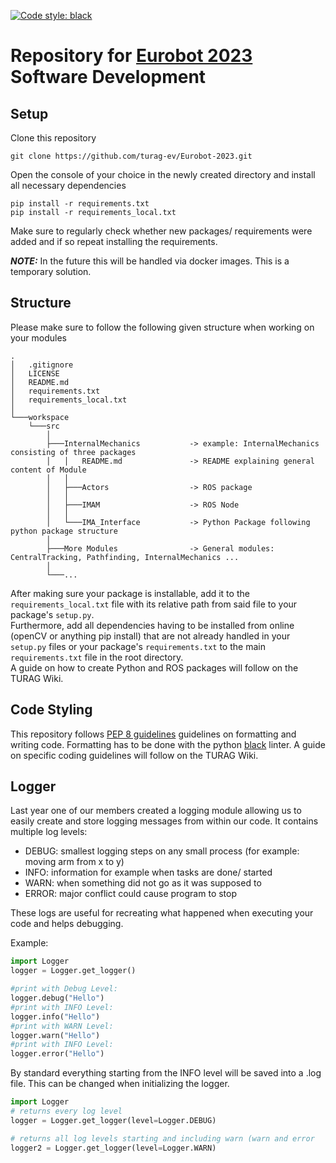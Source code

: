 [![Code style: black](https://img.shields.io/badge/code%20style-black-000000.svg)](https://github.com/psf/black)

# Repository for [Eurobot 2023](https://www.eurobot.org/eurobot-contest/eurobot-2023/) Software Development

## Setup
Clone this repository
```
git clone https://github.com/turag-ev/Eurobot-2023.git
```
Open the console of your choice in the newly created directory and install all necessary dependencies
```
pip install -r requirements.txt
pip install -r requirements_local.txt
```

Make sure to regularly check whether new packages/ requirements were added and if so repeat installing the requirements.

**_NOTE:_** In the future this will be handled via docker images. This is a temporary solution.

## Structure
Please make sure to follow the following given structure when working on your modules

```
.
│   .gitignore
│   LICENSE
│   README.md
│   requirements.txt
│   requirements_local.txt
│
└───workspace                           
    └───src
        │
        ├───InternalMechanics           -> example: InternalMechanics consisting of three packages
        │   │   README.md               -> README explaining general content of Module
        │   │
        │   ├───Actors                  -> ROS package 
        │   │
        │   ├───IMAM                    -> ROS Node
        │   │
        │   └───IMA_Interface           -> Python Package following python package structure       
        │
        ├───More Modules                -> General modules: CentralTracking, Pathfinding, InternalMechanics ...
        │
        └───...
```
After making sure your package is installable, add it to the `requirements_local.txt` file with its relative path from said file to your package's `setup.py`.  
Furthermore, add all dependencies having to be installed from online (openCV or anything pip install) that are 
not already handled in your `setup.py` files or your package's `requirements.txt` to the main `requirements.txt` file
in the root directory.  
A guide on how to create Python and ROS packages will follow on the TURAG Wiki.

## Code Styling
This repository follows [PEP 8 guidelines](https://peps.python.org/pep-0008/) guidelines on formatting and writing code. Formatting has to be done with the python 
[black](https://pypi.org/project/black/) linter. A guide on specific coding guidelines will follow on the TURAG Wiki.

## Logger
Last year one of our members created a logging module allowing us to easily create and store logging messages from within our code.
It contains multiple log levels:
- DEBUG: smallest logging steps on any small process (for example: moving arm from x to y)
- INFO: information for example when tasks are done/ started
- WARN: when something did not go as it was supposed to
- ERROR: major conflict could cause program to stop

These logs are useful for recreating what happened when executing your code and helps debugging.

Example:
```python
import Logger
logger = Logger.get_logger()

#print with Debug Level:
logger.debug("Hello")
#print with INFO Level:
logger.info("Hello")
#print with WARN Level:
logger.warn("Hello")
#print with INFO Level:
logger.error("Hello")
```

By standard everything starting from the INFO level will be saved into a .log file. This can be changed when initializing the logger.
```python
import Logger
# returns every log level
logger = Logger.get_logger(level=Logger.DEBUG)

# returns all log levels starting and including warn (warn and error
logger2 = Logger.get_logger(level=Logger.WARN)
```




